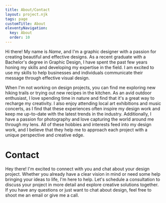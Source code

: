 ```yaml
---
title: About/Contact
layout: project.njk
tags: page
customTitle: About
eleventyNavigation:
  key: About
  order: 10
---
```


Hi there! My name is _Name_, and I'm a graphic designer with a passion for creating beautiful and effective designs. As a recent graduate with a Bachelor's degree in Graphic Design, I have spent the past few years honing my skills and developing my expertise in the field. I am excited to use my skills to help businesses and individuals communicate their message through effective visual design.

When I'm not working on design projects, you can find me exploring new hiking trails or trying out new recipes in the kitchen. As an avid outdoor enthusiast, I love spending time in nature and find that it's a great way to recharge my creativity. I also enjoy attending local art exhibitions and music concerts, as I find that these experiences often inspire my design work and keep me up-to-date with the latest trends in the industry. Additionally, I have a passion for photography and love capturing the world around me through my lens. All of these hobbies and interests feed into my design work, and I believe that they help me to approach each project with a unique perspective and creative edge.

# Contact

Hey there! I'm excited to connect with you and chat about your design project. Whether you already have a clear vision in mind or need some help bringing your ideas to life, I'm here to help. Let's schedule a consultation to discuss your project in more detail and explore creative solutions together. If you have any questions or just want to chat about design, feel free to shoot me an email or give me a call.
